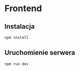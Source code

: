 # Frontend

## Instalacja

```bash
npm install
```

## Uruchomienie serwera

```bash
npm run dev
```